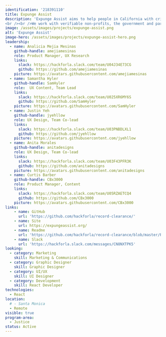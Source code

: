 ```yaml
---
identification: '218391110'
title: Expunge Assist
description: 'Expunge Assist aims to help people in California with criminal records accomplish record clearance, expungement or reduction and subsequently a second chance as a part of society.
<br /><br />We work with verifiable non-profits, the government and partners to build digital tools that can affect changes in the lives of these justice impacted individuals.'
image: /assets/images/projects/expunge-assist.png
alt: 'Expunge Assist'
image-hero: /assets/images/projects/expunge-assist-hero.png
leadership:
  - name: Analicia Mejia Mesinas
    github-handle: amejiamesinas
    role: Product Manager, UX Research
    links:
      slack: https://hackforla.slack.com/team/U04J34E73CG
      github: https://github.com/amejiamesinas
    picture: https://avatars.githubusercontent.com/amejiamesinas
  - name: Samantha Hyler
    github-handle: SamHyler
    role:  UX Content, Team Lead
    links:
      slack: https://hackforla.slack.com/team/U025XR6MY6S
      github: https://github.com/SamHyler
    picture: https://avatars.githubusercontent.com/SamHyler
  - name: Justin Yeh
    github-handle: jyehllow
    role: UX Design, Team Co-lead
    links:
      slack: https://hackforla.slack.com/team/U03PNBDLXL1
      github: https://github.com/jyehllow
    picture: https://avatars.githubusercontent.com/jyehllow
  - name: Anita Morales
    github-handle: anitadesigns
    role: UX Design, Team Co-lead
    links:
      slack: https://hackforla.slack.com/team/U03F43PFR3K
      github: https://github.com/anitadesigns
    picture: https://avatars.githubusercontent.com/anitadesigns
  - name: Curtis Barber
    github-handle: CBx3000
    role: Product Manager, Content
    links:
      slack: https://hackforla.slack.com/team/U05RZAETCQ4
      github: https://github.com/CBx3000
    picture: https://avatars.githubusercontent.com/CBx3000
links:
    - name: GitHub
      url: 'https://github.com/hackforla/record-clearance/'
    - name: Site
      url: https://expungeassist.org/
    - name: Readme
      url: 'https://github.com/hackforla/record-clearance/blob/master/README.md'
    - name: Slack
      url: 'https://hackforla.slack.com/messages/CN8NXTPK5'
looking:
  - category: Marketing
    skill: Marketing & Communications
  - category: Graphic Designer
    skill: Graphic Designer
  - category: UI/UX
    skill: UI Designer
  - category: Development
    skill: React Developer
technologies:
  - React
location:
  # - Santa Monica
  - Remote
visible: true
program-area: 
  - Justice
status: Active
---
```

